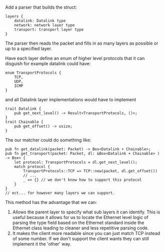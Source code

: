 Add a parser that builds the struct:
```
layers {
	datalink: Datalink type
	network: network layer type
	transport: transport layer type
}
```
The parser then reads the packet and fills in as many layers as possible or up to a specified layer.


Have each layer define an enum of higher level protocols that it can disguish for example datalink could have:

```
enum TransportProtocols {
	TCP,
	UDP,
	ICMP
}
```

and all Datalink layer implementations would have to implement

```
trait Datalink {
	pub get_next_level() -> Result<TransportProtocols, ()>;	
}
trait Chainable { 
    pub get_offset() -> usize;
}
```

The our matcher could do something like:
```
pub fn get_datalink(packet: Packet) -> Box<Datalink + Chainable>;
pub fn get_transport(packet: Packet, dl: &Box<Datalink + Chainable> ) -> Box< {
	let protocol: TransportProtocols = dl.get_next_level();
	match protocol {
		TransportProtocols::TCP => TCP::new(packet, dl.get_offset())
		// ...
		_ => {} // we don't know how to support this protocol
	}
}
// ect... for however many layers we can support.
```

This method has the advantage that we can:
1. Allows the parent layer to specify what sub layers it can identify. This is
useful because it allows for us to locate the Ethernet level logic of parsing 
the type field based on the Ethernet standard inside the Ethernet class leading
to cleaner and less repetitive parsing code.
2. It makes the client more readable since you can just match TCP instead of some
number. If we don't support the client wants they can still implement it the
'other' way.
